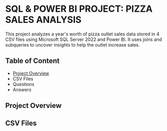 # SQL & POWER BI PROJECT: PIZZA SALES ANALYSIS
This project analyzes a year's worth of pizza outlet sales data stored in 4 CSV files using Microsoft SQL Server 2022 and Power BI. It uses joins and subqueries to uncover insights to help the outlet increase sales.

## Table of Content
- [Project Overview](#project-overview)
- CSV Files
- Questions
- Answers

## Project Overview

## CSV Files
